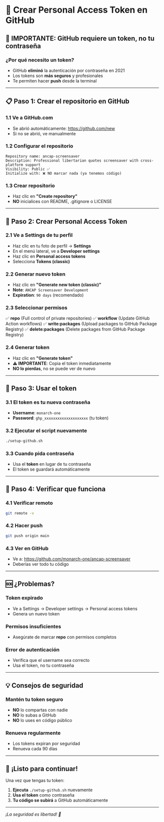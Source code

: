 # 🔐 **Crear Personal Access Token en GitHub**

## 🚨 **IMPORTANTE: GitHub requiere un token, no tu contraseña**

### **¿Por qué necesito un token?**
- GitHub **eliminó** la autenticación por contraseña en 2021
- Los tokens son **más seguros** y profesionales
- Te permiten hacer **push** desde la terminal

---

## 📋 **Paso 1: Crear el repositorio en GitHub**

### **1.1 Ve a GitHub.com**
- Se abrió automáticamente: https://github.com/new
- Si no se abrió, ve manualmente

### **1.2 Configurar el repositorio**
```
Repository name: ancap-screensaver
Description: Professional libertarian quotes screensaver with cross-platform support
Visibility: Public ✅
Initialize with: ❌ NO marcar nada (ya tenemos código)
```

### **1.3 Crear repositorio**
- Haz clic en **"Create repository"**
- **NO** inicialices con README, .gitignore o LICENSE

---

## 🔑 **Paso 2: Crear Personal Access Token**

### **2.1 Ve a Settings de tu perfil**
- Haz clic en tu foto de perfil → **Settings**
- En el menú lateral, ve a **Developer settings**
- Haz clic en **Personal access tokens**
- Selecciona **Tokens (classic)**

### **2.2 Generar nuevo token**
- Haz clic en **"Generate new token (classic)"**
- **Note**: `ANCAP Screensaver Development`
- **Expiration**: `90 days` (recomendado)

### **2.3 Seleccionar permisos**
✅ **repo** (Full control of private repositories)
✅ **workflow** (Update GitHub Action workflows)
✅ **write:packages** (Upload packages to GitHub Package Registry)
✅ **delete:packages** (Delete packages from GitHub Package Registry)

### **2.4 Generar token**
- Haz clic en **"Generate token"**
- **⚠️ IMPORTANTE**: Copia el token inmediatamente
- **NO lo pierdas**, no se puede ver de nuevo

---

## 🔧 **Paso 3: Usar el token**

### **3.1 El token es tu nueva contraseña**
- **Username**: `monarch-one`
- **Password**: `ghp_xxxxxxxxxxxxxxxxxxxx` (tu token)

### **3.2 Ejecutar el script nuevamente**
```bash
./setup-github.sh
```

### **3.3 Cuando pida contraseña**
- Usa el **token** en lugar de tu contraseña
- El token se guardará automáticamente

---

## 🎯 **Paso 4: Verificar que funciona**

### **4.1 Verificar remoto**
```bash
git remote -v
```

### **4.2 Hacer push**
```bash
git push origin main
```

### **4.3 Ver en GitHub**
- Ve a: https://github.com/monarch-one/ancap-screensaver
- Deberías ver todo tu código

---

## 🆘 **¿Problemas?**

### **Token expirado**
- Ve a Settings → Developer settings → Personal access tokens
- Genera un nuevo token

### **Permisos insuficientes**
- Asegúrate de marcar **repo** con permisos completos

### **Error de autenticación**
- Verifica que el username sea correcto
- Usa el token, no tu contraseña

---

## 💡 **Consejos de seguridad**

### **Mantén tu token seguro**
- **NO** lo compartas con nadie
- **NO** lo subas a GitHub
- **NO** lo uses en código público

### **Renueva regularmente**
- Los tokens expiran por seguridad
- Renueva cada 90 días

---

## 🎉 **¡Listo para continuar!**

Una vez que tengas tu token:
1. **Ejecuta** `./setup-github.sh` nuevamente
2. **Usa el token** como contraseña
3. **Tu código se subirá** a GitHub automáticamente

---

*¡La seguridad es libertad! 🔐*
